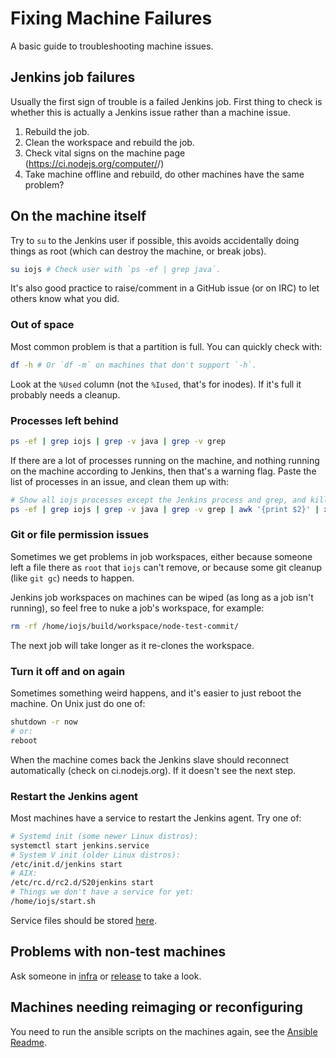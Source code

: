# Fixing Machine Failures

A basic guide to troubleshooting machine issues.

## Jenkins job failures

Usually the first sign of trouble is a failed Jenkins job. First thing to check
is whether this is actually a Jenkins issue rather than a machine issue.

1. Rebuild the job.
2. Clean the workspace and rebuild the job.
3. Check vital signs on the machine page
   (https://ci.nodejs.org/computer/<machine>/)
4. Take machine offline and rebuild, do other machines have the same problem?

## On the machine itself

Try to `su` to the Jenkins user if possible, this avoids accidentally doing
things as root (which can destroy the machine, or break jobs).

```bash
su iojs # Check user with `ps -ef | grep java`.
```

It's also good practice to raise/comment in a GitHub issue (or on IRC) to let
others know what you did.

### Out of space

Most common problem is that a partition is full. You can quickly check with:

```bash
df -h # Or `df -m` on machines that don't support `-h`.
```

Look at the `%Used` column (not the `%Iused`, that's for inodes). If it's full
it probably needs a cleanup.

### Processes left behind

```bash
ps -ef | grep iojs | grep -v java | grep -v grep
```

If there are a lot of processes running on the machine, and nothing running on
the machine according to Jenkins, then that's a warning flag. Paste the list of
processes in an issue, and clean them up with:

```bash
# Show all iojs processes except the Jenkins process and grep, and kill them.
ps -ef | grep iojs | grep -v java | grep -v grep | awk '{print $2}' | xargs kill
```

### Git or file permission issues

Sometimes we get problems in job workspaces, either because someone left a file
there as `root` that `iojs` can't remove, or because some git cleanup (like `git
gc`) needs to happen.

Jenkins job workspaces on machines can be wiped (as long as a job isn't running), so
feel free to nuke a job's workspace, for example:

```bash
rm -rf /home/iojs/build/workspace/node-test-commit/
```

The next job will take longer as it re-clones the workspace.


### Turn it off and on again

Sometimes something weird happens, and it's easier to just reboot the machine.
On Unix just do one of:

```bash
shutdown -r now
# or:
reboot
```

When the machine comes back the Jenkins slave should reconnect automatically
(check on ci.nodejs.org). If it doesn't see the next step.

### Restart the Jenkins agent

Most machines have a service to restart the Jenkins agent. Try one of:

```bash
# Systemd init (some newer Linux distros):
systemctl start jenkins.service
# System V init (older Linux distros):
/etc/init.d/jenkins start
# AIX:
/etc/rc.d/rc2.d/S20jenkins start
# Things we don't have a service for yet:
/home/iojs/start.sh
```

Service files should be stored [here][Jenkins Worker Template].

## Problems with non-test machines

Ask someone in [infra][Infra Admins] or [release][Release Admins] to take a look.

## Machines needing reimaging or reconfiguring

You need to run the ansible scripts on the machines again, see the [Ansible
Readme][].

[Infra Admins]: https://github.com/nodejs/build#infra-admins
[Jenkins Worker Template]: https://github.com/nodejs/build/tree/master/ansible/roles/jenkins-worker/templates
[Release Admins]: https://github.com/nodejs/build#release-admins
[Ansible Readme]: https://github.com/nodejs/build/blob/master/ansible/README.md
